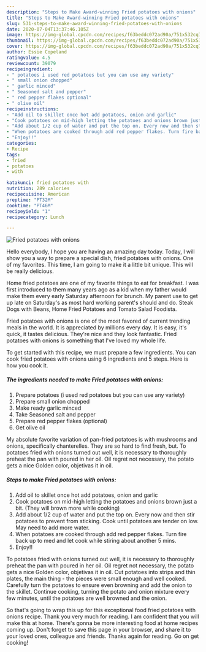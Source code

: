 ```yaml
---
description: "Steps to Make Award-winning Fried potatoes with onions"
title: "Steps to Make Award-winning Fried potatoes with onions"
slug: 531-steps-to-make-award-winning-fried-potatoes-with-onions
date: 2020-07-04T13:37:46.105Z
image: https://img-global.cpcdn.com/recipes/f63beddc072ad90a/751x532cq70/fried-potatoes-with-onions-recipe-main-photo.jpg
thumbnail: https://img-global.cpcdn.com/recipes/f63beddc072ad90a/751x532cq70/fried-potatoes-with-onions-recipe-main-photo.jpg
cover: https://img-global.cpcdn.com/recipes/f63beddc072ad90a/751x532cq70/fried-potatoes-with-onions-recipe-main-photo.jpg
author: Essie Copeland
ratingvalue: 4.5
reviewcount: 39079
recipeingredient:
- " potatoes i used red potatoes but you can use any variety"
- " small onion chopped"
- " garlic minced"
- " Seasoned salt and pepper"
- " red pepper flakes optional"
- " olive oil"
recipeinstructions:
- "Add oil to skillet once hot add potatoes, onion and garlic"
- "Cook potatoes on mid-high letting the potatoes and onions brown just a bit. (They will brown more while cooking)"
- "Add about 1/2 cup of water and put the top on. Every now and then stir potatoes to prevent from sticking. Cook until potatoes are tender on low. May need to add more water."
- "When potatoes are cooked through add red pepper flakes. Turn fire back up to med and let cook while stiring about another 5 mins."
- "Enjoy!!"
categories:
- Recipe
tags:
- fried
- potatoes
- with

katakunci: fried potatoes with 
nutrition: 289 calories
recipecuisine: American
preptime: "PT32M"
cooktime: "PT46M"
recipeyield: "1"
recipecategory: Lunch

---
```



![Fried potatoes with onions](https://img-global.cpcdn.com/recipes/f63beddc072ad90a/751x532cq70/fried-potatoes-with-onions-recipe-main-photo.jpg)

Hello everybody, I hope you are having an amazing day today. Today, I will show you a way to prepare a special dish, fried potatoes with onions. One of my favorites. This time, I am going to make it a little bit unique. This will be really delicious.

Home fried potatoes are one of my favorite things to eat for breakfast. I was first introduced to them many years ago as a kid when my father would make them every early Saturday afternoon for brunch. My parent use to get up late on Saturday&#39;s as most hard working parent&#39;s should and do. Steak Dogs with Beans, Home Fried Potatoes and Tomato Salad Foodista.

Fried potatoes with onions is one of the most favored of current trending meals in the world. It is appreciated by millions every day. It is easy, it's quick, it tastes delicious. They're nice and they look fantastic. Fried potatoes with onions is something that I've loved my whole life.


To get started with this recipe, we must prepare a few ingredients. You can cook fried potatoes with onions using 6 ingredients and 5 steps. Here is how you cook it.

<!--inarticleads1-->

##### The ingredients needed to make Fried potatoes with onions:

1. Prepare  potatoes (i used red potatoes but you can use any variety)
1. Prepare  small onion chopped
1. Make ready  garlic minced
1. Take  Seasoned salt and pepper
1. Prepare  red pepper flakes (optional)
1. Get  olive oil


My absolute favorite variation of pan-fried potatoes is with mushrooms and onions, specifically chanterelles. They are so hard to find fresh, but. To potatoes fried with onions turned out well, it is necessary to thoroughly preheat the pan with poured in her oil. Oil regret not necessary, the potato gets a nice Golden color, objetivas it in oil. 

<!--inarticleads2-->

##### Steps to make Fried potatoes with onions:

1. Add oil to skillet once hot add potatoes, onion and garlic
1. Cook potatoes on mid-high letting the potatoes and onions brown just a bit. (They will brown more while cooking)
1. Add about 1/2 cup of water and put the top on. Every now and then stir potatoes to prevent from sticking. Cook until potatoes are tender on low. May need to add more water.
1. When potatoes are cooked through add red pepper flakes. Turn fire back up to med and let cook while stiring about another 5 mins.
1. Enjoy!!


To potatoes fried with onions turned out well, it is necessary to thoroughly preheat the pan with poured in her oil. Oil regret not necessary, the potato gets a nice Golden color, objetivas it in oil. Cut potatoes into strips and thin plates, the main thing - the pieces were small enough and well cooked. Carefully turn the potatoes to ensure even browning and add the onion to the skillet. Continue cooking, turning the potato and onion mixture every few minutes, until the potatoes are well browned and the onion. 

So that's going to wrap this up for this exceptional food fried potatoes with onions recipe. Thank you very much for reading. I am confident that you will make this at home. There's gonna be more interesting food at home recipes coming up. Don't forget to save this page in your browser, and share it to your loved ones, colleague and friends. Thanks again for reading. Go on get cooking!
